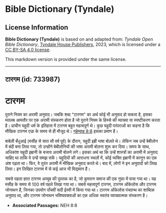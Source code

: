 # Bible Dictionary (Tyndale)

## License Information

**Bible Dictionary (Tyndale)** is based on and adapted from: _Tyndale Open Bible Dictionary_, [Tyndale House Publishers](https://tyndaleopenresources.com/), 2023, which is licensed under a [CC BY-SA 4.0 license](https://creativecommons.org/licenses/by-sa/4.0/legalcode.en).

This markdown version is provided under the same license.



--------------------------------

## टारगम (id: 733987)

टारगम
=====

पुराने नियम का अरामी अनुवाद। जबकि शब्द "टारगम" का अर्थ कोई भी अनुवाद हो सकता है, इसका मतलब आमतौर पर एक अरामी संस्करण होता है जो पुराने नियम के हिस्से की व्याख्या या स्पष्टीकरण करता है। प्राचीन यहूदी धर्म के इतिहास में टारगम बहुत महत्वपूर्ण थे। कुछ यहूदी परंपराओं का कहना है कि मौखिक टारगम एज्रा के समय से ही मौजूद थे। [नहेम्याह 8:8](https://ref.ly/Neh8:8) इसका प्रमाण है।

बाबेली बँधुआई (मसीह से सात सौ वर्ष पूर्व) के दौरान, यहूदी इब्री भाषा बोलते थे। लेकिन जब उन्हें बेबीलोन में बंदी बना लिया गया, तो उन्होंने बेबीलोनियों की भाषा अरामी बोलना शुरू कर दिया। समय के साथ, अधिकांश यहूदी इब्रानी के बजाय अरामी बोलने लगे। इसका अर्थ था कि उन्हें शास्त्रों का अरामी में अनुवाद चाहिए था ताकि वे उन्हें समझ सकें। यहूदियों की आराधना स्थलों में, कोई व्यक्ति इब्रानी में कानून का एक अंश पढ़ता था। फिर, वे तुरंत अरामी में मौखिक अनुवाद करते थे। बाद में, लोगों ने इन अनुवादों को लिख लिया। इन लिखित टारगम में से कई आज भी विद्यमान हैं।

सबसे पहला ज्ञात टारगम अय्यूब की पुस्तक का है, जो कुमरान समाज की एक गुफा में पाया गया था। यह मसीह के समय से 100 वर्ष पहले लिखा गया था। सबसे महत्वपूर्ण टारगम, टारगम ओंकेलोस और टारगम जोनाथन हैं, जिनका उपयोग पाँचवीं सदी ईस्वी में किया गया था। टारगम ओंकेलोस पंचग्रन्थ का शाब्दिक अनुवाद था, और टारगम जोनाथन भविष्यवक्ताओं का एक अधिक स्वतंत्र व्याख्यात्मक संस्करण है।

* **Associated Passages:** NEH 8:8

